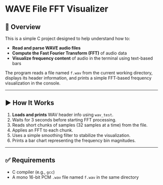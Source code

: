 # WAVE File FFT Visualizer

## 📘 Overview

This is a simple C project designed to help understand how to:
- **Read and parse WAVE audio files**
- **Compute the Fast Fourier Transform (FFT)** of audio data
- **Visualize frequency content** of audio in the terminal using text-based bars

The program reads a file named `f.wav` from the current working directory, displays its header information, and prints a simple FFT-based frequency visualization in the console.


---

## ▶️ How It Works

1. **Loads and prints** WAV header info using `wav_test`.
2. Waits for 3 seconds before starting FFT processing.
3. Reads short chunks of samples (32 samples at a time) from the file.
4. Applies an FFT to each chunk.
5. Uses a simple smoothing filter to stabilize the visualization.
6. Prints a bar chart representing the frequency bin magnitudes.

---


## ✅ Requirements

- C compiler (e.g., `gcc`)
- A mono 16-bit PCM `.wav` file named `f.wav` in the same directory
